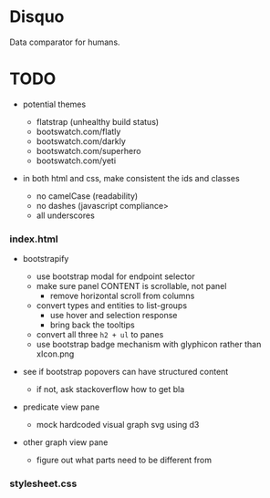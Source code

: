 Disquo
======

Data comparator for humans.

TODO
====

- potential themes
    - flatstrap (unhealthy build status)
    - bootswatch.com/flatly
    - bootswatch.com/darkly
    - bootswatch.com/superhero
    - bootswatch.com/yeti

- in both html and css, make consistent the ids and classes
    - no camelCase (readability)
    - no dashes (javascript compliance>
    - all underscores

### index.html

- bootstrapify
    - use bootstrap modal for endpoint selector
    - make sure panel CONTENT is scrollable, not panel
        - remove horizontal scroll from columns
    - convert types and entities to list-groups
        - use hover and selection response
        - bring back the tooltips
    - convert all three `h2 + ul` to panes
    - use bootstrap badge mechanism with glyphicon rather than xIcon.png

- see if bootstrap popovers can have structured content
    - if not, ask stackoverflow how to get bla
    
- predicate view pane
    - mock hardcoded visual graph svg using d3

- other graph view pane
    - figure out what parts need to be different from 

### stylesheet.css
